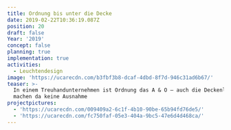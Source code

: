 ```yaml
---
title: Ordnung bis unter die Decke
date: 2019-02-22T10:36:19.087Z
position: 20
draft: false
Year: '2019'
concept: false
planning: true
implementation: true
activities:
  - Leuchtendesign
image: 'https://ucarecdn.com/b3fbf3b8-dcaf-4dbd-8f7d-946c31ad6b67/'
teaser: >-
  In einem Treuhandunternehmen ist Ordnung das A & O — auch die Deckenleuchten
  machen da keine Ausnahme
projectpictures:
  - 'https://ucarecdn.com/009409a2-6c1f-4b10-90be-65b94fd76de5/'
  - 'https://ucarecdn.com/fc750faf-05e3-404a-9bc5-47e6d4d468ca/'
---
```



